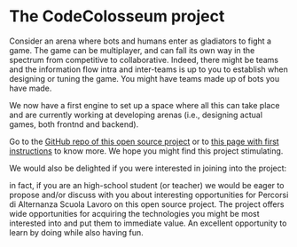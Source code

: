 # The CodeColosseum project

Consider an arena where bots and humans enter as gladiators to fight a game.
The game can be multiplayer, and can fall its own way in the spectrum from competitive to collaborative. Indeed, there might be teams and the information flow intra and inter-teams is up to you to establish when designing or tuning the game. You might have teams made up of bots you have made.

We now have a first engine to set up a space where all this can take place and are currently working at developing arenas (i.e., designing actual games, both frontnd and backend).

Go to the [GitHub repo of this open source project](https://github.com/dariost/CodeColosseum) or to [this page with first instructions](https://doc.colosseum.cf/coco.html) to know more.
We hope you might find this project stimulating.

We would also be delighted if you were interested in joining into the project:

in fact, if you are an high-school student (or teacher) we would be eager to propose and/or discuss with you about interesting opportunities for Percorsi di Alternanza Scuola Lavoro on this open source project.
The project offers wide opportunities for acquiring the technologies you might be most interested into and put them to immediate value.
An excellent opportunity to learn by doing while also having fun.

